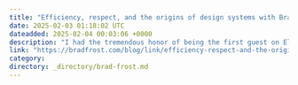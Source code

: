 ```yaml
---
title: "Efficiency, respect, and the origins of design systems with Brad Frost — On Theme - Design Systems In Depth"
date: 2025-02-03 01:18:02 UTC
dateadded: 2025-02-04 00:03:06 +0000
description: "I had the tremendous honor of being the first guest on Elyse Holladay‘s new podcast, On Theme: Design Systems In Depth! Brad Frost takes us back in time to the early days of design systems, and walks us through some […]"
link: "https://bradfrost.com/blog/link/efficiency-respect-and-the-origins-of-design-systems-with-brad-frost-on-theme-design-systems-in-depth/"
category:
directory: _directory/brad-frost.md
---
```

